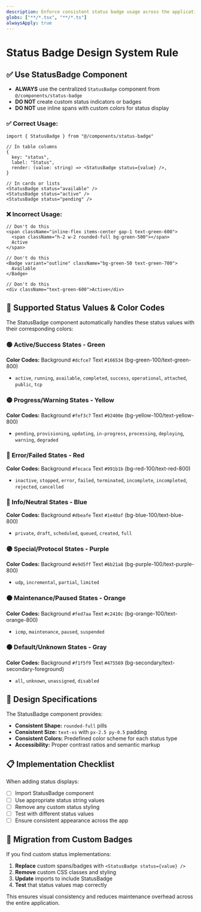 ```yaml
---
description: Enforce consistent status badge usage across the application
globs: ["**/*.tsx", "**/*.ts"]
alwaysApply: true
---
```


# Status Badge Design System Rule

## ✅ **Use StatusBadge Component**

- **ALWAYS** use the centralized `StatusBadge` component from `@/components/status-badge`
- **DO NOT** create custom status indicators or badges
- **DO NOT** use inline spans with custom colors for status display

### ✅ **Correct Usage:**
```tsx
import { StatusBadge } from "@/components/status-badge"

// In table columns
{
  key: "status",
  label: "Status", 
  render: (value: string) => <StatusBadge status={value} />,
}

// In cards or lists
<StatusBadge status="available" />
<StatusBadge status="active" />
<StatusBadge status="pending" />
```

### ❌ **Incorrect Usage:**
```tsx
// Don't do this
<span className="inline-flex items-center gap-1 text-green-600">
  <span className="h-2 w-2 rounded-full bg-green-500"></span>
  Active
</span>

// Don't do this
<Badge variant="outline" className="bg-green-50 text-green-700">
  Available
</Badge>

// Don't do this
<div className="text-green-600">Active</div>
```

## 🎨 **Supported Status Values & Color Codes**

The StatusBadge component automatically handles these status values with their corresponding colors:

### **🟢 Active/Success States - Green**
**Color Codes:** Background `#dcfce7` Text `#166534` (bg-green-100/text-green-800)
- `active`, `running`, `available`, `completed`, `success`, `operational`, `attached`, `public`, `tcp`

### **🟡 Progress/Warning States - Yellow**  
**Color Codes:** Background `#fef3c7` Text `#92400e` (bg-yellow-100/text-yellow-800)
- `pending`, `provisioning`, `updating`, `in-progress`, `processing`, `deploying`, `warning`, `degraded`

### **🔴 Error/Failed States - Red**
**Color Codes:** Background `#fecaca` Text `#991b1b` (bg-red-100/text-red-800)
- `inactive`, `stopped`, `error`, `failed`, `terminated`, `incomplete`, `incompleted`, `rejected`, `cancelled`

### **🔵 Info/Neutral States - Blue**
**Color Codes:** Background `#dbeafe` Text `#1e40af` (bg-blue-100/text-blue-800)
- `private`, `draft`, `scheduled`, `queued`, `created`, `full`

### **🟣 Special/Protocol States - Purple**
**Color Codes:** Background `#e9d5ff` Text `#6b21a8` (bg-purple-100/text-purple-800)
- `udp`, `incremental`, `partial`, `limited`

### **🟠 Maintenance/Paused States - Orange**
**Color Codes:** Background `#fed7aa` Text `#c2410c` (bg-orange-100/text-orange-800)
- `icmp`, `maintenance`, `paused`, `suspended`

### **⚫ Default/Unknown States - Gray**
**Color Codes:** Background `#f1f5f9` Text `#475569` (bg-secondary/text-secondary-foreground)
- `all`, `unknown`, `unassigned`, `disabled`

## 🔧 **Design Specifications**

The StatusBadge component provides:
- **Consistent Shape:** `rounded-full` pills
- **Consistent Size:** `text-xs` with `px-2.5 py-0.5` padding
- **Consistent Colors:** Predefined color scheme for each status type
- **Accessibility:** Proper contrast ratios and semantic markup

## 📋 **Implementation Checklist**

When adding status displays:
- [ ] Import StatusBadge component
- [ ] Use appropriate status string values
- [ ] Remove any custom status styling
- [ ] Test with different status values
- [ ] Ensure consistent appearance across the app

## 🚨 **Migration from Custom Badges**

If you find custom status implementations:
1. **Replace** custom spans/badges with `<StatusBadge status={value} />`
2. **Remove** custom CSS classes and styling
3. **Update** imports to include StatusBadge
4. **Test** that status values map correctly

This ensures visual consistency and reduces maintenance overhead across the entire application. 